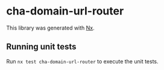 # cha-domain-url-router

This library was generated with [Nx](https://nx.dev).

## Running unit tests

Run `nx test cha-domain-url-router` to execute the unit tests.
